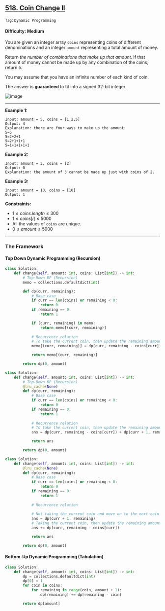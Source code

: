 ## [518. Coin Change II](https://leetcode.com/problems/coin-change-ii)

```Tag```: ```Dynamic Programming```

#### Difficulty: Medium

You are given an integer array ```coins``` representing coins of different denominations and an integer ```amount``` representing a total amount of money.

Return _the number of combinations that make up that amount_. If that amount of money cannot be made up by any combination of the coins, return ```0```.

You may assume that you have an infinite number of each kind of coin.

The answer is __guaranteed__ to fit into a signed 32-bit integer.

![image](https://user-images.githubusercontent.com/35042430/220194290-dcae9f4b-32b1-449e-bb21-1e64a7eecbbb.png)

---

__Example 1:__
```
Input: amount = 5, coins = [1,2,5]
Output: 4
Explanation: there are four ways to make up the amount:
5=5
5=2+2+1
5=2+1+1+1
5=1+1+1+1+1
```

__Example 2:__
```
Input: amount = 3, coins = [2]
Output: 0
Explanation: the amount of 3 cannot be made up just with coins of 2.
```

__Example 3:__
```
Input: amount = 10, coins = [10]
Output: 1
```

__Constraints:__

- $1 \le coins.length \le 300$
- $1 \le coins[i] \le 5000$
- All the values of ```coins``` are unique.
- $0 \le amount \le 5000$

---

### The Framework

#### Top Down Dynamic Programming (Recursion)

```Python
class Solution:
    def change(self, amount: int, coins: List[int]) -> int:
        # Top-Down DP (Recursion)
        memo = collections.defaultdict(int)

        def dp(curr, remaining):
            # Base case
            if curr == len(coins) or remaining < 0:
                return 0
            if remaining == 0:
                return 1

            if (curr, remaining) in memo:
                return memo[(curr, remaining)]
                
            # Recurrence relation
            # To take the current coin, then update the remaining amount, or not to take the coin and move on to the next coin
            memo[(curr, remaining)] = dp(curr, remaining - coins[curr]) + dp(curr + 1, remaining)

            return memo[(curr, remaining)]

        return dp(0, amount)
```

```Python
class Solution:
    def change(self, amount: int, coins: List[int]) -> int:
        # Top-Down DP (Recursion)
        @lru_cache(None)
        def dp(curr, remaining):
            # Base case
            if curr == len(coins) or remaining < 0:
                return 0
            if remaining == 0:
                return 1
                
            # Recurrence relation
            # To take the current coin, then update the remaining amount, or not to take the coin and move on to the next coin
            ans = dp(curr, remaining - coins[curr]) + dp(curr + 1, remaining)

            return ans

        return dp(0, amount)
```

```Python
class Solution:
    def change(self, amount: int, coins: List[int]) -> int:
        @lru_cache(None)
        def dp(curr, remaining):
            # Base case
            if curr == len(coins) or remaining < 0:
                return 0
            if remaining == 0:
                return 1
                
            # Recurrence relation
            
            # Not taking the current coin and move on to the next coin
            ans = dp(curr + 1, remaining)
            # Taking the current coin, then update the remaining amount
            ans += dp(curr, remaining - coins[curr])

            return ans

        return dp(0, amount)
```

#### Bottom-Up Dynamic Programming (Tabulation)

```Python
class Solution:
    def change(self, amount: int, coins: List[int]) -> int:
        dp = collections.defaultdict(int)
        dp[0] = 1
        for coin in coins:
            for remaining in range(coin, amount + 1):
                dp[remaining] += dp[remaining - coin]

        return dp[amount]
```

